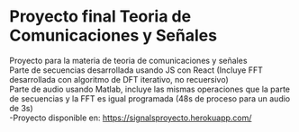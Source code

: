 # Proyecto final Teoria de Comunicaciones y Señales
Proyecto para la materia de teoria de comunicaciones y señales<br/>
Parte de secuencias desarrollada usando JS con React (Incluye FFT desarrollada con algoritmo de DFT iterativo, no recuersivo)<br/>
Parte de audio usando Matlab, incluye las mismas operaciones que la parte de secuencias y la FFT es igual programada (48s de proceso para un audio de 3s)<br/>
-Proyecto disponible en: https://signalsproyecto.herokuapp.com/
